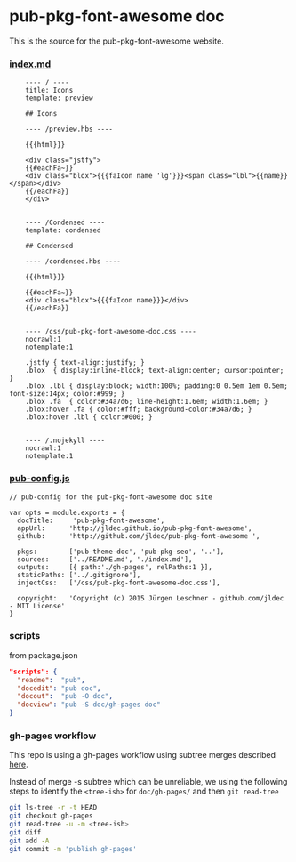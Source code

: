 # pub-pkg-font-awesome doc

This is the source for the pub-pkg-font-awesome website.

### [index.md](https://raw.githubusercontent.com/jldec/pub-pkg-font-awesome/master/doc/index.md)

```
    ---- / ----
    title: Icons
    template: preview

    ## Icons

    ---- /preview.hbs ----

    {{{html}}}

    <div class="jstfy">
    {{#eachFa~}}
    <div class="blox">{{{faIcon name 'lg'}}}<span class="lbl">{{name}}</span></div>
    {{/eachFa}}
    </div>


    ---- /Condensed ----
    template: condensed

    ## Condensed

    ---- /condensed.hbs ----

    {{{html}}}

    {{#eachFa~}}
    <div class="blox">{{{faIcon name}}}</div>
    {{/eachFa}}


    ---- /css/pub-pkg-font-awesome-doc.css ----
    nocrawl:1
    notemplate:1

    .jstfy { text-align:justify; }
    .blox  { display:inline-block; text-align:center; cursor:pointer; }
    .blox .lbl { display:block; width:100%; padding:0 0.5em 1em 0.5em; font-size:14px; color:#999; }
    .blox .fa  { color:#34a7d6; line-height:1.6em; width:1.6em; }
    .blox:hover .fa { color:#fff; background-color:#34a7d6; }
    .blox:hover .lbl { color:#000; }


    ---- /.nojekyll ----
    nocrawl:1
    notemplate:1
```

### [pub-config.js](https://github.com/jldec/pub-pkg-font-awesome/blob/master/doc/pub-config.js)

```
// pub-config for the pub-pkg-font-awesome doc site

var opts = module.exports = {
  docTitle:     'pub-pkg-font-awesome',
  appUrl:      'http://jldec.github.io/pub-pkg-font-awesome',
  github:      'http://github.com/jldec/pub-pkg-font-awesome ',

  pkgs:        ['pub-theme-doc', 'pub-pkg-seo', '..'],
  sources:     ['../README.md', './index.md'],
  outputs:     [{ path:'./gh-pages', relPaths:1 }],
  staticPaths: ['../.gitignore'],
  injectCss:   ['/css/pub-pkg-font-awesome-doc.css'],

  copyright:   'Copyright (c) 2015 Jürgen Leschner - github.com/jldec - MIT License'
}
```

### scripts
from package.json

```json
"scripts": {
  "readme":  "pub",
  "docedit": "pub doc",
  "docout":  "pub -O doc",
  "docview": "pub -S doc/gh-pages doc"
}
```

### gh-pages workflow

This repo is using a gh-pages workflow using subtree merges
described [here](http://rafeca.com/2012/01/17/automate-your-release-flow/).

Instead of merge -s subtree which can be unreliable, we using the following steps
to identify the `<tree-ish>` for `doc/gh-pages/` and then `git read-tree`

```sh
git ls-tree -r -t HEAD
git checkout gh-pages
git read-tree -u -m <tree-ish>
git diff
git add -A
git commit -m 'publish gh-pages'
```
